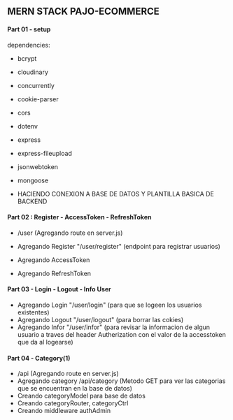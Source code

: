 ## MERN STACK PAJO-ECOMMERCE ##

#### Part 01 - setup ####
dependencies:

* bcrypt
* cloudinary
* concurrently
* cookie-parser
* cors
* dotenv
* express
* express-fileupload
* jsonwebtoken
* mongoose

* HACIENDO CONEXION A BASE DE DATOS Y PLANTILLA BASICA DE BACKEND

#### Part 02 : Register - AccessToken - RefreshToken ####
* /user (Agregando route en server.js)

* Agregando Register "/user/register" (endpoint para registrar usuarios)
* Agregando AccessToken
* Agregando RefreshToken


#### Part 03 - Login - Logout - Info User ####

* Agregando Login "/user/login" (para que se logeen los usuarios existentes)
* Agregando Logout "/user/logout" (para borrar las cokies)
* Agregando Infor "/user/infor" (para revisar la informacion de algun usuario a traves del header Autherization con el valor de la accesstoken que da al logearse)

#### Part 04 - Category(1) ####

* /api  (Agregando route en server.js)
* Agregando category /api/category (Metodo GET para ver las categorias que se encuentran en la base de datos)
* Creando categoryModel para base de datos
* Creando categoryRouter, categoryCtrl
* Creando middleware authAdmin